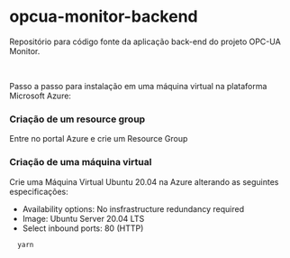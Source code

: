 # opcua-monitor-backend

Repositório para código fonte da aplicação back-end do projeto OPC-UA Monitor.

<br>

Passo a passo para instalação em uma máquina virtual na plataforma Microsoft Azure:

### Criação de um resource group

Entre no portal Azure e crie um Resource Group

### Criação de uma máquina virtual

Crie uma Máquina Virtual Ubuntu 20.04 na Azure alterando as seguintes especificações:

- Availability options: No insfrastructure redundancy required
- Image: Ubuntu Server 20.04 LTS
- Select inbound ports: 80 (HTTP)


```
  yarn
```
